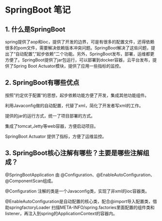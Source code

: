 # SpringBoot 笔记


## 1. 什么是SpringBoot

spring提供了aop和ioc，提供了开发的边界，可是有很多的配置文件，还得依赖很多的pom文件，需要解决依赖版本冲突问题。SpringBoot解决了这些问题，提出了“自动配置”,”起步依赖“二个功能。另外，SpringBoot发布，部署，运维都更方便了。SpringBoot提供了jar包运行，可以部署到docker容器，云平台发布，提供了Spring Boot Actuator模块，提供了应用一些指标的监控。

## 2. SpringBoot有哪些优点

按照”约定优于配置“的思想，起步依赖功能方便了开发，集成其他功能组件。

利用Javaconfig做的自动配置，代替了xml，简化了开发者写xml的工作。

提供的jar的运行方式，统一了项目部署的方式。

集成了tomcat,Jetty等web容器，方便启动项目。

SpringBoot Actuator 提供了指标，方便了运维监控。

## 3. SpringBoot核心注解有哪些？主要是哪些注解组成？

@SpringBootApplication 由 @Configuration、@EnableAutoConfiguration、@ComponentScan组成。

@Configuration 注解的类是一个Javaconfig类，实现了非xml的ioc容器类。

@EnableAutoConfiguration是自动配置的核心类，配合@import导入配置类，借助springfactoryLoader 扫描META-INFO/spring.factories里面配置的组件类和listener，再注入到spring的ApplicationContext的容器内。